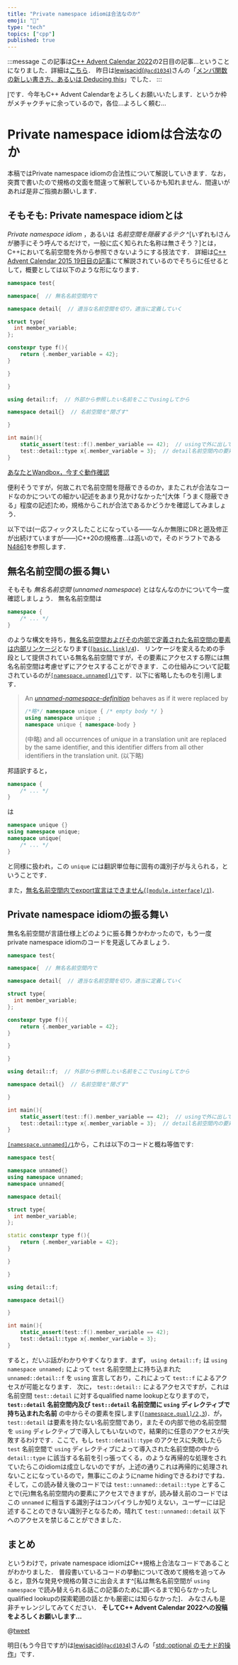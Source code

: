```yaml
---
title: "Private namespace idiomは合法なのか"
emoji: "🤫"
type: "tech"
topics: ["cpp"]
published: true
---
```


:::message
この記事は[C++ Advent Calendar 2022](https://qiita.com/advent-calendar/2022/cxx)の2日目の記事…ということになりました．詳細は[こちら](https://twitter.com/wx257osn2/status/1598719220069847041)．
昨日は[lewisacid(`@acd1034`)](https://twitter.com/acd1034)さんの「[メンバ関数の新しい書き方、あるいは Deducing this](https://zenn.dev/acd1034/articles/221117-deducing-this)」でした．
:::

[I](https://twitter.com/wx257osn2)です．今年もC++ Advent Calendarをよろしくお願いいたします．というか枠がメチャクチャに余っているので，各位…よろしく頼む…

# Private namespace idiomは合法なのか

本稿ではPrivate namespace idiomの合法性について解説していきます．なお，突貫で書いたので規格の文面を間違って解釈しているかも知れません．間違いがあれば是非ご指摘お願いします．

## そもそも: Private namespace idiomとは

_Private namespace idiom_ ，あるいは _名前空間を隠蔽するテク_ ^[いずれもIさんが勝手にそう呼んでるだけで，一般に広く知られた名称は無さそう？]とは，C++において名前空間を外から参照できないようにする技法です．
詳細は[C++ Advent Calendar 2015 19日目の記事](https://qiita.com/Chironian/items/0848dd301ac358bc29c6)にて解説されているのでそちらに任せるとして，概要としては以下のような形になります．

```cpp
namespace test{

namespace{  // 無名名前空間内で

namespace detail{  // 適当な名前空間を切り，適当に定義していく

struct type{
  int member_variable;
};

constexpr type f(){
    return {.member_variable = 42};
}

}

}

using detail::f;  // 外部から参照したい名前をここでusingしてから

namespace detail{}  // 名前空間を"閉ざす"

}

int main(){
    static_assert(test::f().member_variable == 42);  // usingで外に出しておいたものについてはそちら経由でアクセス可能
    test::detail::type x{.member_variable = 3};  // detail名前空間内の要素にアクセスできない
}
```

[あなたとWandbox，今すぐ動作確認](https://wandbox.org/permlink/C2TVjy3Su8lTrunh)

便利そうですが，何故これで名前空間を隠蔽できるのか，またこれが合法なコードなのかについての細かい記述をあまり見かけなかった^[大体「うまく隠蔽できる」程度の記述]ため，規格からこれが合法であるかどうかを確認してみましょう．

以下では(一応フィックスしたことになっている――なんか無限にDRと遡及修正が出続けていますが――)C++20の規格書…は高いので，そのドラフトである[N4861](https://timsong-cpp.github.io/cppwp/n4861/)を参照します．

## 無名名前空間の振る舞い

そもそも _無名名前空間_ (_unnamed namespace_) とはなんなのかについて今一度確認しましょう．
無名名前空間は

```cpp
namespace {
    /* ... */
}
```

のような構文を持ち，[無名名前空間およびその内部で定義された名前空間の要素は内部リンケージ](https://timsong-cpp.github.io/cppwp/n4861/basic.link#4)となります([`[basic.link]/4`](https://timsong-cpp.github.io/cppwp/n4861/basic.link#4))．
リンケージを変えるための手段として提供されている無名名前空間ですが，その要素にアクセスする際には無名名前空間は考慮せずにアクセスすることができます．この仕組みについて記載されているのが[`[namespace.unnamed]/1`](https://timsong-cpp.github.io/cppwp/n4861/namespace.unnamed#1)です．以下に省略したものを引用します．

> An [_unnamed-namespace-definition_](https://timsong-cpp.github.io/cppwp/n4861/namespace.def#nt:unnamed-namespace-definition) behaves as if it were replaced by
> 
> ```cpp
> /*略*/ namespace unique { /* empty body */ }
> using namespace unique ;
> namespace unique { namespace-body }
> ```
> 
> (中略) and all occurrences of _unique_ in a translation unit are replaced by the same identifier, and this identifier differs from all other identifiers in the translation unit. (以下略)

邦語訳すると，

```cpp
namespace {
    /* ... */
}
```

は

```cpp
namespace unique {}
using namespace unique;
namespace unique{
    /* ... */
}
```

と同様に扱われ，この `unique` には翻訳単位毎に固有の識別子が与えられる，ということです．

また，[無名名前空間内でexport宣言はできません(`[module.interface]/1`)](https://timsong-cpp.github.io/cppwp/n4861/module.interface#1)．

## Private namespace idiomの振る舞い

無名名前空間が言語仕様上どのように振る舞うかわかったので，もう一度private namespace idiomのコードを見返してみましょう．

```cpp
namespace test{

namespace{  // 無名名前空間内で

namespace detail{  // 適当な名前空間を切り，適当に定義していく

struct type{
  int member_variable;
};

constexpr type f(){
    return {.member_variable = 42};
}

}

}

using detail::f;  // 外部から参照したい名前をここでusingしてから

namespace detail{}  // 名前空間を"閉ざす"

}

int main(){
    static_assert(test::f().member_variable == 42);  // usingで外に出しておいたものについてはそちら経由でアクセス可能
    test::detail::type x{.member_variable = 3};  // detail名前空間内の要素にアクセスできない
}
```

[`[namespace.unnamed]/1`](https://timsong-cpp.github.io/cppwp/n4861/namespace.unnamed#1)から，これは以下のコードと概ね等価です:

```cpp
namespace test{

namespace unnamed{}
using namespace unnamed;
namespace unnamed{

namespace detail{

struct type{
  int member_variable;
};

static constexpr type f(){
    return {.member_variable = 42};
}

}

}

using detail::f;

namespace detail{}

}

int main(){
    static_assert(test::f().member_variable == 42);
    test::detail::type x{.member_variable = 3};
}
```

すると，だいぶ話がわかりやすくなります．まず， `using detail::f;` は `using namespace unnamed;` によって `test` 名前空間上に持ち込まれた `unnamed::detail::f` を `using` 宣言しており，これによって `test::f` によるアクセスが可能となります．
次に， `test::detail::` によるアクセスですが，これは名前空間 `test::detail` に対するqualified name lookupとなりますので， **`test::detail` 名前空間内及び `test::detail` 名前空間に `using` ディレクティブで持ち込まれた名前** の中からその要素を探します([`[namespace.qual]/2,3`](https://timsong-cpp.github.io/cppwp/n4861/namespace.qual))．が， `test::detail` は要素を持たない名前空間であり，またその内部で他の名前空間を `using` ディレクティブで導入してもいないので，結果的に任意のアクセスが失敗するわけです．ここで，もし `test::detail::type` のアクセスに失敗したら `test` 名前空間で `using` ディレクティブによって導入された名前空間の中から `detail::type` に該当する名前を引っ張ってくる，のような再帰的な処理をされていたらこのidiomは成立しないのですが，上述の通りこれは再帰的に処理されないことになっているので，無事にこのようにname hidingできるわけですね．
そして，この読み替え後のコードでは `test::unnamed::detail::type` とすることで(元)無名名前空間内の要素にアクセスできますが，読み替え前のコードではこの `unnamed` に相当する識別子はコンパイラしか知りえない，ユーザーには記述することのできない識別子となるため，晴れて `test::unnamed::detail` 以下へのアクセスを禁じることができました．

## まとめ

というわけで，private namespace idiomはC++規格上合法なコードであることがわかりました．
普段書いているコードの挙動について改めて規格を追ってみると，意外な発見や規格の賢さに出会えます^[私は無名名前空間が `using namespace` で読み替えられる話この記事のために調べるまで知らなかったしqualified lookupの探索範囲の話とかも厳密には知らなかった]．
みなさんも是非チャレンジしてみてください． **そしてC++ Advent Calendar 2022への投稿をよろしくお願いします…**

@[tweet](https://twitter.com/wx257osn2/status/1301148044763697152)

明日(もう今日ですが)は[lewisacid(`@acd1034`)](https://twitter.com/acd1034)さんの「[std::optional のモナド的操作](https://zenn.dev/acd1034/articles/221118-monadic-operation-for-optional)」です．